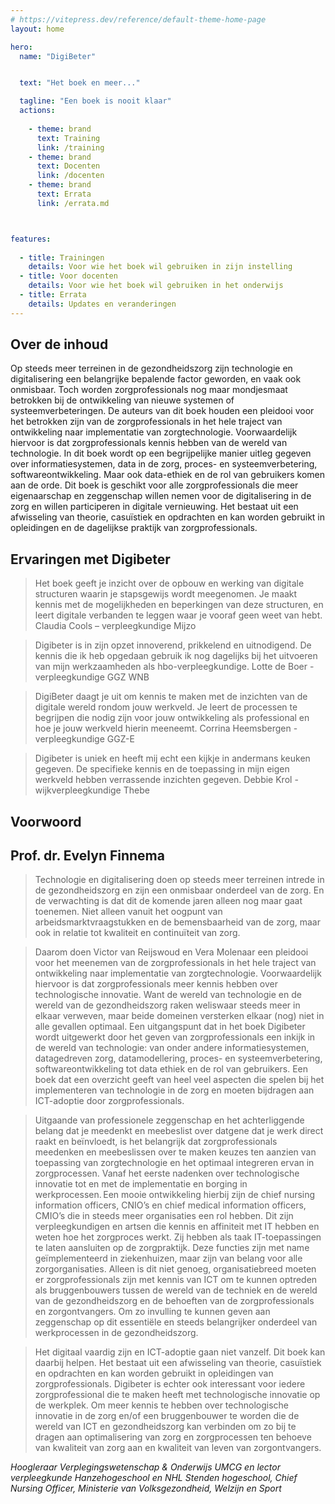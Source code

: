```yaml
---
# https://vitepress.dev/reference/default-theme-home-page
layout: home

hero:
  name: "DigiBeter"


  text: "Het boek en meer..."

  tagline: "Een boek is nooit klaar"
  actions:
    
    - theme: brand
      text: Training 
      link: /training
    - theme: brand
      text: Docenten
      link: /docenten
    - theme: brand
      text: Errata
      link: /errata.md



features:
 
  - title: Trainingen 
    details: Voor wie het boek wil gebruiken in zijn instelling
  - title: Voor docenten
    details: Voor wie het boek wil gebruiken in het onderwijs 
  - title: Errata
    details: Updates en veranderingen
---
```


## Over de inhoud

Op steeds meer terreinen in de gezondheidszorg zijn technologie en digitalisering een belangrijke bepalende factor geworden, en vaak ook onmisbaar. Toch worden zorgprofessionals nog maar mondjesmaat betrokken bij de ontwikkeling van nieuwe systemen of systeemverbeteringen.
De auteurs van dit boek houden een pleidooi voor het betrokken zijn van de zorgprofessionals in het hele traject van ontwikkeling naar implementatie van zorgtechnologie. Voorwaardelijk hiervoor is dat zorgprofessionals kennis hebben van de wereld van technologie. In dit boek wordt op een begrijpelijke manier uitleg gegeven over informatiesystemen, data in de zorg, proces- en systeemverbetering, softwareontwikkeling. Maar ook data-ethiek en de rol van gebruikers komen aan de orde.
Dit boek is geschikt voor alle zorgprofessionals die meer eigenaarschap en zeggenschap willen nemen voor de digitalisering in de zorg en willen participeren in digitale vernieuwing. Het bestaat uit een afwisseling van theorie, casuïstiek en opdrachten en kan worden gebruikt in opleidingen en de dagelijkse praktijk van zorgprofessionals.

## Ervaringen met Digibeter 
>Het boek geeft je inzicht over de opbouw en werking van digitale structuren waarin je stapsgewijs wordt meegenomen. Je maakt kennis met de mogelijkheden en beperkingen van deze structuren, en leert
digitale verbanden te leggen waar je vooraf geen weet van hebt.
Claudia Cools – verpleegkundige Mijzo

>Digibeter is in zijn opzet innoverend, prikkelend en uitnodigend. De kennis die ik heb opgedaan gebruik ik nog dagelijks bij het uitvoeren van mijn werkzaamheden als hbo-verpleegkundige.
Lotte de Boer - verpleegkundige GGZ WNB

>DigiBeter daagt je uit om kennis te maken met de inzichten van de digitale wereld rondom jouw werkveld. Je leert de processen te begrijpen die nodig zijn voor jouw ontwikkeling als professional en hoe je jouw werkveld hierin meeneemt.
Corrina Heemsbergen - verpleegkundige GGZ-E

>Digibeter is uniek en heeft mij echt een kijkje in andermans keuken gegeven. De specifieke kennis en de toepassing in mijn eigen werkveld hebben verrassende inzichten gegeven.
Debbie Krol - wijkverpleegkundige Thebe


## Voorwoord
## Prof. dr. Evelyn Finnema
> Technologie en digitalisering doen op steeds meer terreinen intrede in de gezondheidszorg en zijn een onmisbaar onderdeel van de zorg. En de verwachting is dat dit de komende jaren alleen nog maar gaat toenemen. Niet alleen vanuit het oogpunt van arbeidsmarktvraagstukken en de bemensbaarheid van de zorg, maar ook in relatie tot kwaliteit en continuïteit van zorg.  

> Daarom doen Victor van Reijswoud en Vera Molenaar een pleidooi voor het meenemen van de zorgprofessionals in het hele traject van ontwikkeling naar implementatie van zorgtechnologie. Voorwaardelijk hiervoor is dat zorgprofessionals meer kennis hebben over technologische innovatie. Want de wereld van technologie en de wereld van de gezondheidszorg raken weliswaar steeds meer in elkaar verweven, maar beide domeinen versterken elkaar (nog) niet in alle gevallen optimaal. Een uitgangspunt dat in het boek Digibeter wordt uitgewerkt door het geven van zorgprofessionals een inkijk in de wereld van technologie: van onder andere informatiesystemen, datagedreven zorg, datamodellering, proces- en systeemverbetering, softwareontwikkeling tot data ethiek en de rol van gebruikers. Een boek dat een overzicht geeft van heel veel aspecten die spelen bij het implementeren van technologie in de zorg en moeten bijdragen aan ICT-adoptie door zorgprofessionals.   

> Uitgaande van professionele zeggenschap en het achterliggende belang dat je meedenkt en meebeslist over datgene dat je werk direct raakt en beïnvloedt, is het belangrijk dat zorgprofessionals meedenken en meebeslissen over te maken keuzes ten aanzien van toepassing van zorgtechnologie en het optimaal integreren ervan in zorgprocessen. Vanaf het eerste nadenken over technologische innovatie tot en met de implementatie en borging in werkprocessen. Een mooie ontwikkeling hierbij zijn de chief nursing information officers, CNIO’s en chief medical information officers, CMIO’s  die in steeds meer organisaties een rol hebben. Dit zijn verpleegkundigen en artsen die kennis en affiniteit met IT hebben en weten hoe het zorgproces werkt. Zij hebben als taak IT-toepassingen te laten aansluiten op de zorgpraktijk. Deze functies zijn met name geïmplementeerd in ziekenhuizen, maar zijn van belang voor alle zorgorganisaties. Alleen is dit niet genoeg, organisatiebreed moeten er zorgprofessionals zijn met kennis van ICT om te kunnen optreden als bruggenbouwers tussen de wereld van de techniek en de wereld van de gezondheidszorg en de behoeften van de zorgprofessionals en zorgontvangers. Om zo invulling te kunnen geven aan zeggenschap op dit essentiële en steeds belangrijker onderdeel van werkprocessen in de gezondheidszorg.  

> Het digitaal vaardig zijn en ICT-adoptie gaan niet vanzelf. Dit boek kan daarbij helpen. Het bestaat uit een afwisseling van theorie, casuïstiek en opdrachten en kan worden gebruikt in opleidingen van zorgprofessionals. Digibeter is echter ook interessant voor iedere zorgprofessional die te maken heeft met technologische innovatie op de werkplek. Om meer kennis te hebben over technologische innovatie in de zorg en/of een bruggenbouwer te worden die de wereld van ICT en gezondheidszorg kan verbinden om zo bij te dragen aan optimalisering van zorg en zorgprocessen ten behoeve van kwaliteit van zorg aan en kwaliteit van leven van zorgontvangers.  

 _Hoogleraar Verplegingswetenschap & Onderwijs UMCG en lector verpleegkunde Hanzehogeschool en NHL Stenden hogeschool, Chief Nursing Officer, Ministerie van Volksgezondheid, Welzijn en Sport_

